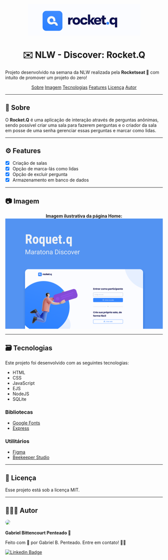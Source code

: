 <div align="center">
    <img src="img-github/rocket.q-logo.png" alt="Logo">
</div>

<h1 align="center">✉️ NLW - Discover: Rocket.Q</h1>
<p>
    Projeto desenvolvido na semana da NLW realizada pela <b>Rocketseat 🚀</b> com intuito de promover um projeto do zero!
</p>

<div align="center">
    <a href="#-sobre">Sobre</a>
    <a href="#-imagem">Imagem</a>
    <a href="#-tecnologias">Tecnologias</a>
    <a href="#-features">Features</a>
    <a href="#-licença">Licença</a>
    <a href="#-autor">Autor</a>
</div>

---

## 💬 Sobre 

<p>
    O <b>Rocket.Q</b> é uma aplicação de interação através de perguntas anônimas, sendo possível criar uma sala para fazerem perguntas e o criador da sala em posse de uma senha gerenciar essas perguntas e marcar como lidas.
</p>

---

## ⚙️ Features

- [x] Criação de salas
- [x] Opção de marca-lás como lidas
- [x] Opção de excluir pergunta
- [x] Armazenamento em banco de dados

---

## 📷 Imagem

<div align="center">
    <b>Imagem ilustrativa da página Home:</b>
    <br>
    <img src="img-github/Rocket_Q-ilustracao.png">
</div>

---


## 🗃️ Tecnologias

Este projeto foi desenvolvido com as seguintes tecnologias:
* HTML
* CSS
* JavaScript
* EJS
* NodeJS
* SQLite

### Bibliotecas
* [Google Fonts](https://fonts.google.com/)
* [Express](https://expressjs.com/pt-br/)

### Utilitários
  * [Figma](https://www.figma.com/community)
  * [Beekeeper Studio](https://www.beekeeperstudio.io/)

---

## 📁 Licença

Esse projeto está sob a licença MIT.

---

## 👨🏽‍💻 Autor

<img style='border-radius: 50px;' width='170px' src="https://unavatar.now.sh/github/gabrlcj">
<p><b>Gabriel Bittencourt Penteado 🔰</b></p>

Feito com 🤎 por Gabriel B. Penteado. Entre em contato! 👋🏽

[![Linkedin Badge](https://img.shields.io/badge/-Gabriel-orange?style=flat-square&logo=Linkedin&logoColor=white&link=https://www.linkedin.com/in/gabriel-bittencourt-penteado/)](https://www.linkedin.com/in/gabriel-bittencourt-penteado/)